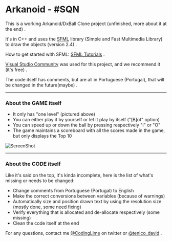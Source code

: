 # Arkanoid - #SQN
This is a working Arkanoid/DxBall Clone project (unfinished, more about it at the end) . 

It's in C++ and uses the [SFML](http://www.sfml-dev.org/) library (Simple and Fast Multimedia Library) to draw the objects (version 2.4) .

How to get started with SFML: [SFML Tutorials](http://www.sfml-dev.org/tutorials) .

[Visual Studio Community](https://www.visualstudio.com/vs/community/) was used for this project, and we recommend it (it's free) .

The code itself has comments, but are all in Portuguese (Portugal), that will be changed in the future(maybe) .
***

### About the GAME itself
* It only has "one level" (pictured above)
* You can either play it by yourself or let it play by itself ("[B]ot" option)
* You can speed up or down the ball by pressing respectively "I" or "O"
* The game maintains a scoreboard with all the scores made in the game, but only displays the Top 10

![ScreenShot](http://i.imgur.com/0JbSCmk.png)
***

### About the CODE itself
Like it's said on the top, it's kinda incomplete, here is the list of what's missing or needs to be changed:
* Change comments from Portuguese (Portugal) to English
* Make the correct conversions between variables (because of warnings)
* Automatically size and position drawn text by using the resolution size (mostly done, some need fixing)
* Verify everything that is allocated and de-allocate respectively (some missing)
* Clean the code itself at the end

For any questions, contact me [@CodingLime](https://www.twitter.com/codinglime) on twitter
or [@tenico_david](https://www.twitter.com/tenico_david) .
